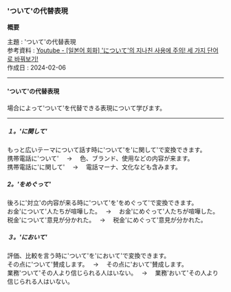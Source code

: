 ### 'ついて'の代替表現

**概要**

主題 : 'ついて'の代替表現<br>
参考資料 : [Youtube - [일본어 회화] 'について'의 지나친 사용에 주의! 세 가지 단어로 바꿔보기!](https://youtu.be/oB5wsah2lNA?si=BW4pltCodsBHZrfo)<br>
作成日 : 2024-02-06<br>

---

#### 'ついて'の代替表現

場合によって'ついて'を代替できる表現について学びます。<br>

---

##### １。'に関して'

もっと広いテーマについて話す時に'ついて'を'に関して'で変換できます。<br>
携帯電話に'ついて'　 → 　色、ブランド、使用などの内容が来ます。<br>
携帯電話に'に関して'　 → 　電話マーナ、文化なども含みます。<br>

##### 2。'をめぐって'

後ろに'対立'の内容が来る時に'ついて'を'をめぐって'で変換できます。<br>
お金'について'人たちが喧嘩した。　 → 　お金'にめぐって'人たちが喧嘩した。<br>
税金'について'意見が分かれた。　 → 　税金'にめぐって'意見が分かれた。<br>

##### ３。'において'

評価、比較を言う時に'ついて'を'において'で変換できます。<br>
その点に'ついて'賛成します。　 → 　その点に'おいて'賛成します。<br>
業務'ついて'その人より信じられる人はいない。　 → 　業務'おいて'その人より信じられる人はいない。<br>
